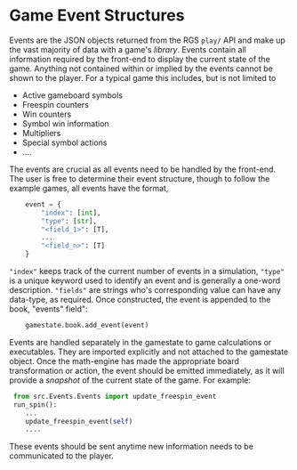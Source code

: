 # Game Event Structures

Events are the JSON objects returned from the RGS `play/` API and make up the vast majority of data with a game's *library*. Events contain all information required by the front-end to display the current state of the game. Anything not contained within or implied by the events cannot be shown to the player. For a typical game this includes, but is not limited to

* Active gameboard symbols
* Freespin counters
* Win counters
* Symbol win information
* Multipliers
* Special symbol actions 
* ....

The events are crucial as all events need to be handled by the front-end. The user is free to determine their event structure, though to follow the example games, all events have the format,
```python
    event = {
        "index": [int],
        "type": [str],
        "<field_1>": [T],
        ...
        "<field_n>": [T]
    }
```
`"index"` keeps track of the current number of events in a simulation, `"type"` is a unique keyword used to identify an event and is generally a one-word description. `"fields"` are strings who's corresponding value can have any data-type, as required. Once constructed, the event is appended to the book, "events" field":
```python
    gamestate.book.add_event(event)
```

Events are handled separately in the gamestate to game calculations or executables. They are imported explicitly and not attached to the gamestate object. Once the math-engine has made the appropriate board transformation or action, the event should be emitted immediately, as it will provide a *snapshot* of the current state of the game. For example:
```python
 from src.Events.Events import update_freespin_event
 run_spin():
    ...
    update_freespin_event(self)
    ....
```
These events should be sent anytime new information needs to be communicated to the player.